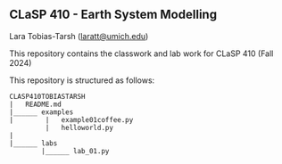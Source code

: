 ## CLaSP 410 - Earth System Modelling

Lara Tobias-Tarsh (laratt@umich.edu)

This repository contains the classwork and lab work for CLaSP 410 (Fall 2024)

This repository is structured as follows:

```
CLASP410TOBIASTARSH
|   README.md
|______ examples
|        |   example01coffee.py
         |   helloworld.py
|        
|______ labs
        |______ lab_01.py
                 

```